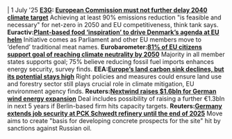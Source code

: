 | 1 July '25
**[E3G](https://www.cleanenergywire.org/experts/e3g-third-generation-environmentalism): [European Commission must not further delay 2040 climate target](https://www.e3g.org/news/eu-2040-targets/)**
Achieving at least 90% emissions reduction "is feasible and necessary" for net-zero in 2050 and EU competitiveness, think tank says. 
**Euractiv:[Plant-based food ‘inspiration’ to drive Denmark’s agenda at EU helm](https://www.euractiv.com/section/agriculture-food/news/plant-based-food-inspiration-to-drive-denmarks-agenda-at-eu-helm/)**
Initiative comes as Parliament and other EU members move to ‘defend’ traditional meat names.
**Eurobarometer:[81% of EU citizens support goal of reaching climate neutrality by 2050](https://europa.eu/eurobarometer/surveys/detail/3472)**
Majority in all member states supports goal; 75% believe reducing fossil fuel imports enhances energy security, survey finds.
**EEA:[Europe’s land carbon sink declines, but its potential stays high](https://www.eea.europa.eu/en/newsroom/news/europes-land-carbon-sink-declines-but-its-potential-stays-high?utm_medium=email&_hsenc=p2ANqtz--19AP-FPgGkAqYm80HhBHtRXxP_N81VhWLnN5uG3s9QSAQFmD3aswnkxP0TuAzqZ_kFfEUwJoBEc1gYt-JSAbUJ8nfk_I_rua9NHC9dXIrtcXYmVM&_hsmi=112271894&utm_content=112271894&utm_source=hs_email)**
Right policies and measures could ensure land use and forestry sector still plays crucial role in climate mitigation, EU environment agency finds.
**Reuters:[Nextwind raises $1.6bln for German wind energy expansion](https://www.reuters.com/sustainability/climate-energy/nextwind-raises-16-billion-german-wind-energy-expansion-2025-07-01/)**
Deal includes possibility of raising a further €1.3bln in next 5 years if Berlin-based firm hits capacity targets.
**Reuters:[Germany extends job security at PCK Schwedt refinery until the end of 2025](https://cdn.bsky.app/img/feed_thumbnail/plain/did:plc:fbvwkj56tyd2ru54rybgxpbz/bafkreig3h3ljdunk2gufzuiba7fwtweogljnahnby5u45okldpjx75xnpi@jpeg)**
Move aims to create "basis for developing concrete prospects for the site" hit by sanctions against Russian oil. 